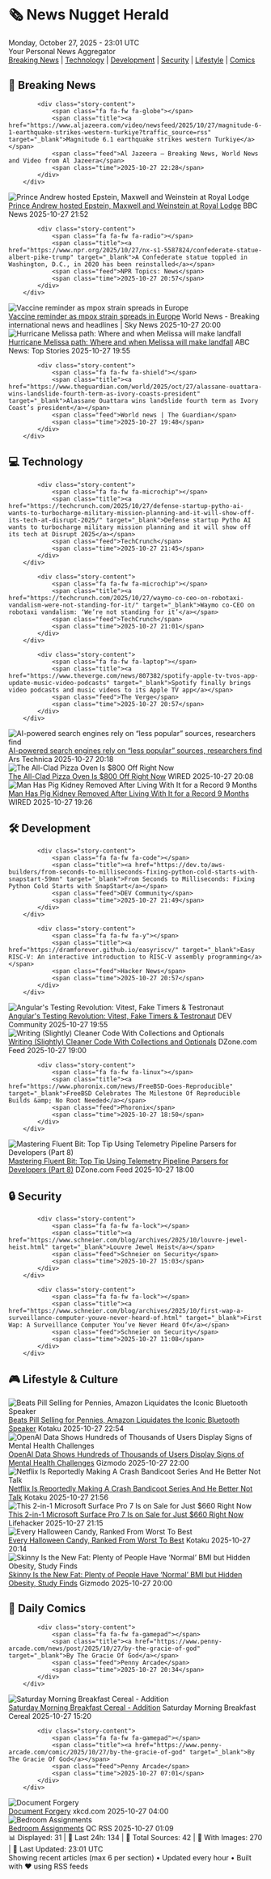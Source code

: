 <!-- Processing 54 RSS feeds at 2025-10-27 23:01:32 UTC -->
<!-- Processing: XKCD -->
<!-- Processing: Saturday Morning Breakfast Cereal -->
<!-- Processing: Poorly Drawn Lines -->
<!-- Processing: Garfield -->
<!-- Processing: Dilbert -->
<!-- Processing: CNN Top Stories -->
<!-- Processing: BBC Breaking News -->
<!-- Processing: Al Jazeera Breaking News -->
<!-- Processing: CBC News -->
<!-- Error processing https://rss.cbc.ca/lineup/topstories.xml: The read operation timed out -->
<!-- Processing: Reuters World News -->
<!-- Processing: Associated Press Breaking -->
<!-- Processing: NBC News Breaking -->
<!-- Processing: TechCrunch -->
<!-- Processing: WIRED -->
<!-- Processing: Slashdot -->
<!-- Processing: StackOverflow Blog -->
<!-- Processing: Phoronix Linux News -->
<!-- Processing: DistroWatch -->
<!-- Processing: Red Hat Blog -->
<!-- Processing: GitLab Blog -->
<!-- Processing: DZone -->
<!-- Processing: Coding Horror -->
<!-- Processing: The Pragmatic Engineer -->
<!-- Processing: Gizmodo -->
<!-- Processing: Kotaku -->
<!-- Processing: Boing Boing -->
<!-- Processing: Schneier on Security -->
<!-- Generated 5 new posts out of 27 feeds processed -->
<div class="newspaper-header">
    <h1 class="newspaper-title">🗞️ News Nugget Herald</h1>
    <div class="newspaper-date">Monday, October 27, 2025 - 23:01 UTC</div>
    <div class="newspaper-subtitle">Your Personal News Aggregator</div>
</div>

<div class="newspaper-nav">
    <a href="#breaking">Breaking News</a> |
    <a href="#tech">Technology</a> |
    <a href="#dev">Development</a> |
    <a href="#security">Security</a> |
    <a href="#lifestyle">Lifestyle</a> |
    <a href="#webcomics">Comics</a>
</div>

<div class="news-section breaking-news" id="breaking">
<h2 class="section-header">🚨 Breaking News</h2>
<div class="stories-container">
<div class="story">
            
            <div class="story-content">
                <span class="fa fa-fw fa-globe"></span>
                <span class="title"><a href="https://www.aljazeera.com/video/newsfeed/2025/10/27/magnitude-6-1-earthquake-strikes-western-turkiye?traffic_source=rss" target="_blank">Magnitude 6.1 earthquake strikes western Turkiye</a></span>
                <span class="feed">Al Jazeera – Breaking News, World News and Video from Al Jazeera</span>
                <span class="time">2025-10-27 22:28</span>
            </div>
        </div>
<div class="story">
            <img src="https://ichef.bbci.co.uk/ace/standard/240/cpsprodpb/c553/live/2eb44630-b374-11f0-b2a1-6f537f66f9aa.jpg" alt="Prince Andrew hosted Epstein, Maxwell and Weinstein at Royal Lodge" class="story-image" loading="lazy" onerror="this.style.display='none'">
            <div class="story-content">
                <span class="fa fa-fw fa-flag"></span>
                <span class="title"><a href="https://www.bbc.com/news/articles/c4g7d39n6vgo?at_medium=RSS&at_campaign=rss" target="_blank">Prince Andrew hosted Epstein, Maxwell and Weinstein at Royal Lodge</a></span>
                <span class="feed">BBC News</span>
                <span class="time">2025-10-27 21:52</span>
            </div>
        </div>
<div class="story">
            
            <div class="story-content">
                <span class="fa fa-fw fa-radio"></span>
                <span class="title"><a href="https://www.npr.org/2025/10/27/nx-s1-5587824/confederate-statue-albert-pike-trump" target="_blank">A Confederate statue toppled in Washington, D.C., in 2020 has been reinstalled</a></span>
                <span class="feed">NPR Topics: News</span>
                <span class="time">2025-10-27 20:57</span>
            </div>
        </div>
<div class="story">
            <img src="https://e3.365dm.com/25/10/1920x1080/skynews-mpox-virus-uk_7064009.jpg?20251027161418" alt="Vaccine reminder as mpox strain spreads in Europe" class="story-image" loading="lazy" onerror="this.style.display='none'">
            <div class="story-content">
                <span class="fa fa-fw fa-satellite"></span>
                <span class="title"><a href="https://news.sky.com/story/vaccine-reminder-as-mpox-strain-spreads-in-europe-13458940" target="_blank">Vaccine reminder as mpox strain spreads in Europe</a></span>
                <span class="feed">World News - Breaking international news and headlines | Sky News</span>
                <span class="time">2025-10-27 20:00</span>
            </div>
        </div>
<div class="story">
            <img src="https://s.abcnews.com/images/US/hurricane-melissa-satellite-ht-jef-251027_1761567206714_hpMain_4x3t_384.jpg" alt="Hurricane Melissa path: Where and when Melissa will make landfall" class="story-image" loading="lazy" onerror="this.style.display='none'">
            <div class="story-content">
                <span class="fa fa-fw fa-tv"></span>
                <span class="title"><a href="https://abcnews.go.com/US/hurricane-melissa-path-track-category-5-storm/story?id=126893988" target="_blank">Hurricane Melissa path: Where and when Melissa will make landfall</a></span>
                <span class="feed">ABC News: Top Stories</span>
                <span class="time">2025-10-27 19:55</span>
            </div>
        </div>
<div class="story">
            
            <div class="story-content">
                <span class="fa fa-fw fa-shield"></span>
                <span class="title"><a href="https://www.theguardian.com/world/2025/oct/27/alassane-ouattara-wins-landslide-fourth-term-as-ivory-coasts-president" target="_blank">Alassane Ouattara wins landslide fourth term as Ivory Coast’s president</a></span>
                <span class="feed">World news | The Guardian</span>
                <span class="time">2025-10-27 19:48</span>
            </div>
        </div>
</div>
</div>
<div class="news-section tech-news" id="tech">
<h2 class="section-header">💻 Technology</h2>
<div class="stories-container">
<div class="story">
            
            <div class="story-content">
                <span class="fa fa-fw fa-microchip"></span>
                <span class="title"><a href="https://techcrunch.com/2025/10/27/defense-startup-pytho-ai-wants-to-turbocharge-military-mission-planning-and-it-will-show-off-its-tech-at-disrupt-2025/" target="_blank">Defense startup Pytho AI wants to turbocharge military mission planning and it will show off its tech at Disrupt 2025</a></span>
                <span class="feed">TechCrunch</span>
                <span class="time">2025-10-27 21:45</span>
            </div>
        </div>
<div class="story">
            
            <div class="story-content">
                <span class="fa fa-fw fa-microchip"></span>
                <span class="title"><a href="https://techcrunch.com/2025/10/27/waymo-co-ceo-on-robotaxi-vandalism-were-not-standing-for-it/" target="_blank">Waymo co-CEO on robotaxi vandalism: ‘We’re not standing for it’</a></span>
                <span class="feed">TechCrunch</span>
                <span class="time">2025-10-27 21:01</span>
            </div>
        </div>
<div class="story">
            
            <div class="story-content">
                <span class="fa fa-fw fa-laptop"></span>
                <span class="title"><a href="https://www.theverge.com/news/807382/spotify-apple-tv-tvos-app-update-music-video-podcasts" target="_blank">Spotify finally brings video podcasts and music videos to its Apple TV app</a></span>
                <span class="feed">The Verge</span>
                <span class="time">2025-10-27 20:57</span>
            </div>
        </div>
<div class="story">
            <img src="https://cdn.arstechnica.net/wp-content/uploads/2025/10/GettyImages-184366155-500x500.jpg" alt="AI-powered search engines rely on “less popular” sources, researchers find" class="story-image" loading="lazy" onerror="this.style.display='none'">
            <div class="story-content">
                <span class="fa fa-fw fa-cog"></span>
                <span class="title"><a href="https://arstechnica.com/ai/2025/10/ai-powered-search-engines-rely-on-less-popular-sources-researchers-find/" target="_blank">AI-powered search engines rely on “less popular” sources, researchers find</a></span>
                <span class="feed">Ars Technica</span>
                <span class="time">2025-10-27 20:18</span>
            </div>
        </div>
<div class="story">
            <img src="https://media.wired.com/photos/68ffd002912f31ccdaa888c6/master/pass/All%20Clad%20Glass%20Pizza%20OVen.png" alt="The All-Clad Pizza Oven Is $800 Off Right Now" class="story-image" loading="lazy" onerror="this.style.display='none'">
            <div class="story-content">
                <span class="fa fa-fw fa-bolt"></span>
                <span class="title"><a href="https://www.wired.com/story/all-clad-pizza-oven-deal-october-2025/" target="_blank">The All-Clad Pizza Oven Is $800 Off Right Now</a></span>
                <span class="feed">WIRED</span>
                <span class="time">2025-10-27 20:08</span>
            </div>
        </div>
<div class="story">
            <img src="https://media.wired.com/photos/68ffc53f4e6d80728dd90cdc/master/pass/20250201_kaf_discharge_008_srgb.jpg" alt="Man Has Pig Kidney Removed After Living With It for a Record 9 Months" class="story-image" loading="lazy" onerror="this.style.display='none'">
            <div class="story-content">
                <span class="fa fa-fw fa-bolt"></span>
                <span class="title"><a href="https://www.wired.com/story/man-has-pig-kidney-removed-after-living-with-it-for-a-record-9-months/" target="_blank">Man Has Pig Kidney Removed After Living With It for a Record 9 Months</a></span>
                <span class="feed">WIRED</span>
                <span class="time">2025-10-27 19:26</span>
            </div>
        </div>
</div>
</div>
<div class="news-section dev-news" id="dev">
<h2 class="section-header">🛠️ Development</h2>
<div class="stories-container">
<div class="story">
            
            <div class="story-content">
                <span class="fa fa-fw fa-code"></span>
                <span class="title"><a href="https://dev.to/aws-builders/from-seconds-to-milliseconds-fixing-python-cold-starts-with-snapstart-59mn" target="_blank">From Seconds to Milliseconds: Fixing Python Cold Starts with SnapStart</a></span>
                <span class="feed">DEV Community</span>
                <span class="time">2025-10-27 21:49</span>
            </div>
        </div>
<div class="story">
            
            <div class="story-content">
                <span class="fa fa-fw fa-y"></span>
                <span class="title"><a href="https://dramforever.github.io/easyriscv/" target="_blank">Easy RISC-V: An interactive introduction to RISC-V assembly programming</a></span>
                <span class="feed">Hacker News</span>
                <span class="time">2025-10-27 20:57</span>
            </div>
        </div>
<div class="story">
            <img src="https://media2.dev.to/dynamic/image/width=800%2Cheight=%2Cfit=scale-down%2Cgravity=auto%2Cformat=auto/https%3A%2F%2Fdev-to-uploads.s3.amazonaws.com%2Fuploads%2Farticles%2F717whlnmzld0zbw0b93m.png" alt="Angular&#x27;s Testing Revolution: Vitest, Fake Timers &amp; Testronaut" class="story-image" loading="lazy" onerror="this.style.display='none'">
            <div class="story-content">
                <span class="fa fa-fw fa-code"></span>
                <span class="title"><a href="https://dev.to/rainerhahnekamp/angulars-testing-revolution-vitest-fake-timers-testronaut-2bnj" target="_blank">Angular&#x27;s Testing Revolution: Vitest, Fake Timers &amp; Testronaut</a></span>
                <span class="feed">DEV Community</span>
                <span class="time">2025-10-27 19:55</span>
            </div>
        </div>
<div class="story">
            <img src="https://dz2cdn1.dzone.com/thumbnail?fid=18716173&w=600" alt="Writing (Slightly) Cleaner Code With Collections and Optionals" class="story-image" loading="lazy" onerror="this.style.display='none'">
            <div class="story-content">
                <span class="fa fa-fw fa-newspaper"></span>
                <span class="title"><a href="https://dzone.com/articles/cleaner-code-with-collections-and-optionals" target="_blank">Writing (Slightly) Cleaner Code With Collections and Optionals</a></span>
                <span class="feed">DZone.com Feed</span>
                <span class="time">2025-10-27 19:00</span>
            </div>
        </div>
<div class="story">
            
            <div class="story-content">
                <span class="fa fa-fw fa-linux"></span>
                <span class="title"><a href="https://www.phoronix.com/news/FreeBSD-Goes-Reproducible" target="_blank">FreeBSD Celebrates The Milestone Of Reproducible Builds &amp; No Root Needed</a></span>
                <span class="feed">Phoronix</span>
                <span class="time">2025-10-27 18:50</span>
            </div>
        </div>
<div class="story">
            <img src="https://dz2cdn1.dzone.com/thumbnail?fid=18716151&w=600" alt="Mastering Fluent Bit: Top Tip Using Telemetry Pipeline Parsers for Developers (Part 8)" class="story-image" loading="lazy" onerror="this.style.display='none'">
            <div class="story-content">
                <span class="fa fa-fw fa-newspaper"></span>
                <span class="title"><a href="https://dzone.com/articles/telemetry-pipeline-parsers-for-developers" target="_blank">Mastering Fluent Bit: Top Tip Using Telemetry Pipeline Parsers for Developers (Part 8)</a></span>
                <span class="feed">DZone.com Feed</span>
                <span class="time">2025-10-27 18:00</span>
            </div>
        </div>
</div>
</div>
<div class="news-section security-news" id="security">
<h2 class="section-header">🔒 Security</h2>
<div class="stories-container">
<div class="story">
            
            <div class="story-content">
                <span class="fa fa-fw fa-lock"></span>
                <span class="title"><a href="https://www.schneier.com/blog/archives/2025/10/louvre-jewel-heist.html" target="_blank">Louvre Jewel Heist</a></span>
                <span class="feed">Schneier on Security</span>
                <span class="time">2025-10-27 15:03</span>
            </div>
        </div>
<div class="story">
            
            <div class="story-content">
                <span class="fa fa-fw fa-lock"></span>
                <span class="title"><a href="https://www.schneier.com/blog/archives/2025/10/first-wap-a-surveillance-computer-youve-never-heard-of.html" target="_blank">First Wap: A Surveillance Computer You’ve Never Heard Of</a></span>
                <span class="feed">Schneier on Security</span>
                <span class="time">2025-10-27 11:08</span>
            </div>
        </div>
</div>
</div>
<div class="news-section lifestyle-news" id="lifestyle">
<h2 class="section-header">🎮 Lifestyle & Culture</h2>
<div class="stories-container">
<div class="story">
            <img src="https://kotaku.com/app/uploads/2025/10/beats-pill-black-1280x853.jpg" alt="Beats Pill Selling for Pennies, Amazon Liquidates the Iconic Bluetooth Speaker" class="story-image" loading="lazy" onerror="this.style.display='none'">
            <div class="story-content">
                <span class="fa fa-fw fa-gamepad"></span>
                <span class="title"><a href="https://kotaku.com/beats-pill-selling-for-pennies-amazon-liquidates-the-iconic-bluetooth-speaker-2000639295" target="_blank">Beats Pill Selling for Pennies, Amazon Liquidates the Iconic Bluetooth Speaker</a></span>
                <span class="feed">Kotaku</span>
                <span class="time">2025-10-27 22:54</span>
            </div>
        </div>
<div class="story">
            <img src="https://gizmodo.com/app/uploads/2024/12/GettyImages-2185275106-1024x683.jpg" alt="OpenAI Data Shows Hundreds of Thousands of Users Display Signs of Mental Health Challenges" class="story-image" loading="lazy" onerror="this.style.display='none'">
            <div class="story-content">
                <span class="fa fa-fw fa-computer"></span>
                <span class="title"><a href="https://gizmodo.com/openai-data-shows-hundreds-of-thousands-of-users-display-signs-of-mental-health-challenges-2000677589" target="_blank">OpenAI Data Shows Hundreds of Thousands of Users Display Signs of Mental Health Challenges</a></span>
                <span class="feed">Gizmodo</span>
                <span class="time">2025-10-27 22:00</span>
            </div>
        </div>
<div class="story">
            <img src="https://kotaku.com/app/uploads/2024/02/180700c4c018ae976ce6a9119c00f35e-1280x720.jpg" alt="Netflix Is Reportedly Making A Crash Bandicoot Series And He Better Not Talk" class="story-image" loading="lazy" onerror="this.style.display='none'">
            <div class="story-content">
                <span class="fa fa-fw fa-gamepad"></span>
                <span class="title"><a href="https://kotaku.com/netflix-making-crash-bandicoot-animated-series-talking-report-cartoon-2000639396" target="_blank">Netflix Is Reportedly Making A Crash Bandicoot Series And He Better Not Talk</a></span>
                <span class="feed">Kotaku</span>
                <span class="time">2025-10-27 21:56</span>
            </div>
        </div>
<div class="story">
            <img src="https://lifehacker.com/imagery/articles/01K6A2B82HMG1K4WMF3H08330T/hero-image.png" alt="This 2-in-1 Microsoft Surface Pro 7 Is on Sale for Just $660 Right Now" class="story-image" loading="lazy" onerror="this.style.display='none'">
            <div class="story-content">
                <span class="fa fa-fw fa-life-ring"></span>
                <span class="title"><a href="https://lifehacker.com/tech/microsoft-surface-pro-7-stacksocial-sale-october-2025?utm_medium=RSS" target="_blank">This 2-in-1 Microsoft Surface Pro 7 Is on Sale for Just $660 Right Now</a></span>
                <span class="feed">Lifehacker</span>
                <span class="time">2025-10-27 21:15</span>
            </div>
        </div>
<div class="story">
            <img src="https://kotaku.com/app/uploads/2024/10/2489ccab6d4921c8b6ef0ba76d6cde5c.jpg" alt="Every Halloween Candy, Ranked From Worst To Best" class="story-image" loading="lazy" onerror="this.style.display='none'">
            <div class="story-content">
                <span class="fa fa-fw fa-gamepad"></span>
                <span class="title"><a href="https://kotaku.com/halloween-candy-ranking-worst-best-list-chocolate-bar-1851679251" target="_blank">Every Halloween Candy, Ranked From Worst To Best</a></span>
                <span class="feed">Kotaku</span>
                <span class="time">2025-10-27 20:14</span>
            </div>
        </div>
<div class="story">
            <img src="https://gizmodo.com/app/uploads/2025/10/waistmeasurement-1280x853.jpg" alt="Skinny Is the New Fat: Plenty of People Have ‘Normal’ BMI but Hidden Obesity, Study Finds" class="story-image" loading="lazy" onerror="this.style.display='none'">
            <div class="story-content">
                <span class="fa fa-fw fa-computer"></span>
                <span class="title"><a href="https://gizmodo.com/skinny-is-the-new-fat-plenty-of-people-have-normal-bmi-but-hidden-obesity-study-finds-2000677510" target="_blank">Skinny Is the New Fat: Plenty of People Have ‘Normal’ BMI but Hidden Obesity, Study Finds</a></span>
                <span class="feed">Gizmodo</span>
                <span class="time">2025-10-27 20:00</span>
            </div>
        </div>
</div>
</div>
<div class="news-section webcomics-section" id="webcomics">
<h2 class="section-header">🎨 Daily Comics</h2>
<div class="stories-container">
<div class="story">
            
            <div class="story-content">
                <span class="fa fa-fw fa-gamepad"></span>
                <span class="title"><a href="https://www.penny-arcade.com/news/post/2025/10/27/by-the-gracie-of-god" target="_blank">By The Gracie Of God</a></span>
                <span class="feed">Penny Arcade</span>
                <span class="time">2025-10-27 20:34</span>
            </div>
        </div>
<div class="story">
            <img src="https://www.smbc-comics.com/comics/1761521776-20251027 (1).png" alt="Saturday Morning Breakfast Cereal - Addition" class="story-image" loading="lazy" onerror="this.style.display='none'">
            <div class="story-content">
                <span class="fa fa-fw fa-smile"></span>
                <span class="title"><a href="https://www.smbc-comics.com/comic/addition" target="_blank">Saturday Morning Breakfast Cereal - Addition</a></span>
                <span class="feed">Saturday Morning Breakfast Cereal</span>
                <span class="time">2025-10-27 15:20</span>
            </div>
        </div>
<div class="story">
            
            <div class="story-content">
                <span class="fa fa-fw fa-gamepad"></span>
                <span class="title"><a href="https://www.penny-arcade.com/comic/2025/10/27/by-the-gracie-of-god" target="_blank">By The Gracie Of God</a></span>
                <span class="feed">Penny Arcade</span>
                <span class="time">2025-10-27 07:01</span>
            </div>
        </div>
<div class="story">
            <img src="https://imgs.xkcd.com/comics/document_forgery.png" alt="Document Forgery" class="story-image" loading="lazy" onerror="this.style.display='none'">
            <div class="story-content">
                <span class="fa fa-fw fa-laugh"></span>
                <span class="title"><a href="https://xkcd.com/3160/" target="_blank">Document Forgery</a></span>
                <span class="feed">xkcd.com</span>
                <span class="time">2025-10-27 04:00</span>
            </div>
        </div>
<div class="story">
            <img src="http://www.questionablecontent.net/comics/5687.png" alt="Bedroom Assignments" class="story-image" loading="lazy" onerror="this.style.display='none'">
            <div class="story-content">
                <span class="fa fa-fw fa-music"></span>
                <span class="title"><a href="http://questionablecontent.net/view.php?comic=5687" target="_blank">Bedroom Assignments</a></span>
                <span class="feed">QC RSS</span>
                <span class="time">2025-10-27 01:09</span>
            </div>
        </div>
</div>
</div>

<div class="newspaper-footer">
    <div class="stats">
        📊 Displayed: 31 | 📅 Last 24h: 134 | 📡 Total Sources: 42 | 📸 With Images: 270 |
        🔄 Last Updated: 23:01 UTC
    </div>
    <div class="footer-note">
        Showing recent articles (max 6 per section) • Updated every hour • Built with ❤️ using RSS feeds
    </div>
</div>
